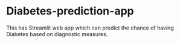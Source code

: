# Diabetes-prediction-app
This has Streamlit web app which can predict the chance of having Diabetes based on diagnostic measures.
